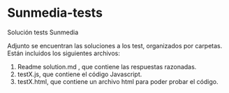 # Sunmedia-tests
Solución tests Sunmedia

Adjunto se encuentran las soluciones a los test, organizados por carpetas. Están incluidos los siguientes archivos:

1. Readme solution.md , que contiene las respuestas razonadas.
2. testX.js, que contiene el código Javascript.
3. testX.html, que contiene un archivo html para poder probar el código.
